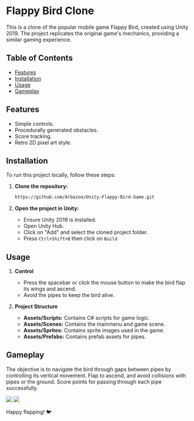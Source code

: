 # Flappy Bird Clone

This is a clone of the popular mobile game Flappy Bird, created using Unity 2019. The project replicates the original game's mechanics, providing a similar gaming experience.

## Table of Contents
- [Features](#features)
- [Installation](#installation)
- [Usage](#usage)
- [Gameplay](#gameplay)

## Features
- Simple controls.
- Procedurally generated obstacles.
- Score tracking.
- Retro 2D pixel art style.

## Installation
To run this project locally, follow these steps:

1. **Clone the repository:**

   ```bash
   https://github.com/Arbazoo/Unity-Flappy-Bird-Game.git

2. **Open the project in Unity:**
   - Ensure Unity 2019 is installed.
   - Open Unity Hub.
   - Click on "Add" and select the cloned project folder.
   - Press `Ctrl+Shift+B` then click on `Build`
     
## Usage
1. **Control**
   - Press the spacebar or click the mouse button to make the bird flap its wings and ascend.
   - Avoid the pipes to keep the bird alive.
     
2. **Project Structure**
   - **Assets/Scripts:** Contains C# scripts for game logic.
   - **Assets/Scenes:** Contains the mainmenu and game scene.
   - **Assets/Sprites:** Contains sprite images used in the game.
   - **Assets/Prefabs:** Contains prefab assets for pipes.
## Gameplay
The objective is to navigate the bird through gaps between pipes by controlling its vertical movement. Flap to ascend, and avoid collisions with pipes or the ground. Score points for passing through each pipe successfully.

![](https://github.com/Arbazoo/Unity-Flappy-Bird-Game/blob/master/1.gif)
![](https://github.com/Arbazoo/Unity-Flappy-Bird-Game/blob/master/2.gif)

Happy flapping! 🐦
